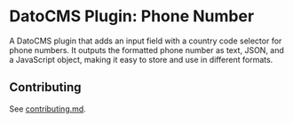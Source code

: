 # DatoCMS Plugin: Phone Number

A DatoCMS plugin that adds an input field with a country code selector for phone numbers. It outputs the formatted phone number as text, JSON, and a JavaScript object, making it easy to store and use in different formats.

## Contributing

See [contributing.md](https://github.com/voorhoede/datocms-plugin-custom-page/blob/main/contributing.md).
